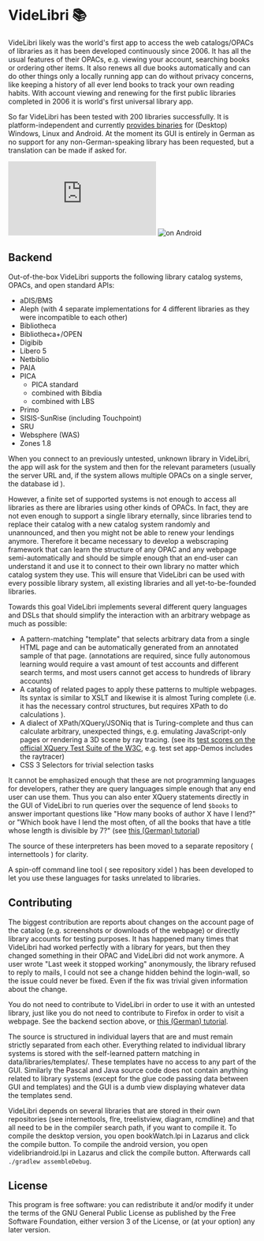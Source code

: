 VideLibri :books:
=============
VideLibri likely was the world's first app to access the web catalogs/OPACs of libraries as it has been developed continuously since 2006.
It has all the usual features of their OPACs, e.g. viewing your account, searching books or ordering other items. It also renews all due books automatically and can do other things only a locally running app can do without privacy concerns, like keeping a history of all ever lend books to track your own reading habits.  With account viewing and renewing for the first public libraries completed in 2006 it is world's first universal library app.

So far VideLibri has been tested with 200 libraries successfully.
It is platform-independent and currently [provides binaries](http://www.videlibri.de) for (Desktop) Windows, Linux and Android. At the moment its GUI is entirely in German as no support for any non-German-speaking library has been requested, but a translation can be made if asked for.

![on Windows](http://sourceforge.net/dbimage.php?id=280463) ![on Android](http://sourceforge.net/p/videlibri/screenshot/android.png)

Backend
-------------

Out-of-the-box VideLibri supports the following library catalog systems, OPACs, and open standard APIs:

* aDIS/BMS
* Aleph  (with 4 separate implementations for 4 different libraries as they were incompatible to each other)
* Bibliotheca 
* Bibliotheca+/OPEN 
* Digibib 
* Libero 5 
* Netbiblio 
* PAIA 
* PICA 
    * PICA standard 
    * combined with Bibdia 
    * combined with LBS     
* Primo 
* SISIS-SunRise (including Touchpoint)
* SRU 
* Websphere (WAS) 
* Zones 1.8

When you connect to an previously untested, unknown library in VideLibri, the app will ask for the system and then for the relevant parameters (usually the server URL and, if the system allows multiple OPACs on a single server, the database id ).

However, a finite set of supported systems is not enough to access all libraries as there are libraries using other kinds of OPACs. In fact, they are not even enough to support a single library eternally, since libraries tend to replace their catalog with a new catalog system randomly and unannounced, and then you might not be able to renew your lendings anymore. Therefore it became necessary to develop a webscraping framework that can learn the structure of any OPAC and any webpage semi-automatically and should be simple enough that an end-user can understand it and use it to connect to their own library no matter which catalog system they use. This will ensure that VideLibri can be used with every possible library system, all existing libraries and all yet-to-be-founded libraries.

Towards this goal VideLibri implements several different query languages and DSLs that should simplify the interaction with an arbitrary webpage as much as possible:

- A pattern-matching "template" that selects arbitrary data from a single HTML page and can be automatically generated from an annotated sample of that page. (annotations are required, since fully autonomous learning would require a vast amount of test accounts and different search terms, and most users cannot get access to hundreds of library accounts)
- A catalog of related pages to apply these patterns to multiple webpages. Its syntax is similar to XSLT and likewise it is almost Turing complete (i.e. it has the necessary control structures, but requires XPath to do calculations ). 
- A dialect of XPath/XQuery/JSONiq that is Turing-complete and thus can calculate arbitrary, unexpected things, e.g. emulating JavaScript-only pages or rendering a 3D scene by ray tracing. (see its [test scores on the official XQuery Test Suite of the W3C](http://www.benibela.de/documentation/internettools/xqts.html), e.g. test set app-Demos includes the raytracer)
- CSS 3 Selectors for trivial selection tasks

It cannot be emphasized enough that these are not programming languages for developers, rather they are query languages simple enough that any end user can use them. Thus you can also enter XQuery statements directly in the GUI of VideLibri to run queries over the sequence of lend `$books` to answer important questions like "How many books of author X have I lend?" or "Which book have I lend the most often, of all the books that have a title whose length is divisible by 7?" (see [this (German) tutorial](http://www.videlibri.de/help/xquerysearch.html))

The source of these interpreters has been moved to a separate repository ( internettools ) for clarity.

A spin-off command line tool ( see repository xidel ) has been developed to let you use these languages for tasks unrelated to libraries.  

Contributing
-------------
The biggest contribution are reports about changes on the account page of the catalog (e.g. screenshots or downloads of the webpage) or directly library accounts for testing purposes. It has happened many times that VideLibri had worked perfectly with a library for years, but then they changed something in their OPAC and VideLibri did not work anymore. A user wrote "Last week it stopped working" anonymously, the library refused to reply to mails, I could not see a change hidden behind the login-wall, so the issue could never be fixed. Even if the fix was trivial given information about the change.

You do not need to contribute to VideLibri in order to use it with an untested library, just like you do not need to contribute to Firefox in order to visit a webpage. See the backend section above, or [this (German) tutorial](http://www.videlibri.de/help/neuebibliothek.html). 

The source is structured in individual layers that are and must remain strictly separated from each other. Everything related to individual library systems is stored with the self-learned pattern matching in  data/libraries/templates/. These templates have no access to any part of the GUI. Similarly the Pascal and Java source code does not contain anything related to library systems (except for the glue code passing data between GUI and templates) and the GUI is a dumb view displaying whatever data the templates send. 


VideLibri depends on several libraries that are stored in their own repositories  (see internettools, flre, treelistview, diagram, rcmdline) and that all need to be in the compiler search path, if you want to compile it. To compile the desktop version, you open bookWatch.lpi in Lazarus and click the compile button. To compile the android version, you open videlibriandroid.lpi in Lazarus and click the compile button. Afterwards call `./gradlew assembleDebug`. 

License
-------------

This program is free software: you can redistribute it and/or modify
it under the terms of the GNU General Public License as published by
the Free Software Foundation, either version 3 of the License, or
(at your option) any later version.